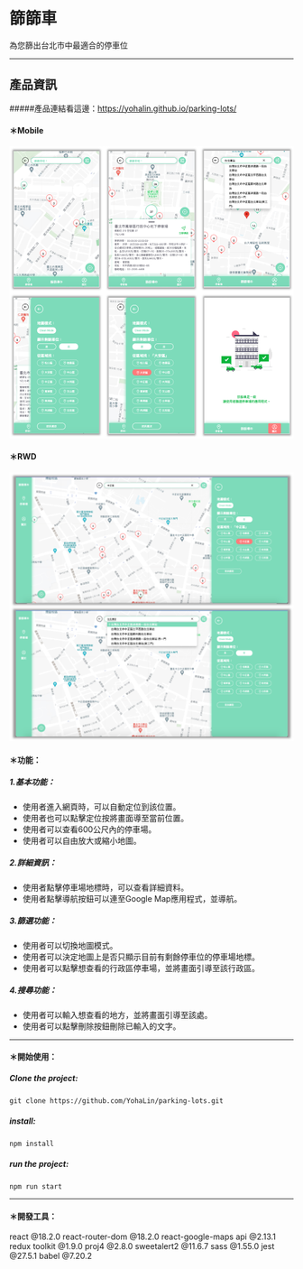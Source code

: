 # 篩篩車
為您篩出台北市中最適合的停車位
****
## 產品資訊
#####產品連結看這邊：https://yohalin.github.io/parking-lots/
#### ＊Mobile
![GITHUB](./src/assets/images/mobile.png)
#### ＊RWD
![GITHUB](./src/assets/images/RWD.png)

#### ＊功能：
##### 1.基本功能：
* 使用者進入網頁時，可以自動定位到該位置。
* 使用者也可以點擊定位按將畫面導至當前位置。
* 使用者可以查看600公尺內的停車場。
* 使用者可以自由放大或縮小地圖。
##### 2.詳細資訊：
* 使用者點擊停車場地標時，可以查看詳細資料。
* 使用者點擊導航按鈕可以連至Google Map應用程式，並導航。
##### 3.篩選功能：
* 使用者可以切換地圖模式。
* 使用者可以決定地圖上是否只顯示目前有剩餘停車位的停車場地標。
* 使用者可以點擊想查看的行政區停車場，並將畫面引導至該行政區。
##### 4.搜尋功能：
* 使用者可以輸入想查看的地方，並將畫面引導至該處。
* 使用者可以點擊刪除按鈕刪除已輸入的文字。
****
#### ＊開始使用：
##### Clone the project:
    git clone https://github.com/YohaLin/parking-lots.git
##### install:
    npm install
##### run the project:
    npm run start
****
#### ＊開發工具：
react @18.2.0
react-router-dom @18.2.0
react-google-maps api @2.13.1
redux toolkit @1.9.0
proj4 @2.8.0
sweetalert2 @11.6.7
sass @1.55.0
jest @27.5.1
babel @7.20.2